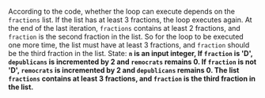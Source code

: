 According to the code, whether the loop can execute depends on the `fractions` list. If the list has at least 3 fractions, the loop executes again. At the end of the last iteration, `fractions` contains at least 2 fractions, and `fraction` is the second fraction in the list. So for the loop to be executed one more time, the list must have at least 3 fractions, and `fraction` should be the third fraction in the list.
State: **`n` is an input integer, If `fraction` is 'D', `depublicans` is incremented by 2 and `remocrats` remains 0. If `fraction` is not 'D', `remocrats` is incremented by 2 and `depublicans` remains 0. The list `fractions` contains at least 3 fractions, and `fraction` is the third fraction in the list.**